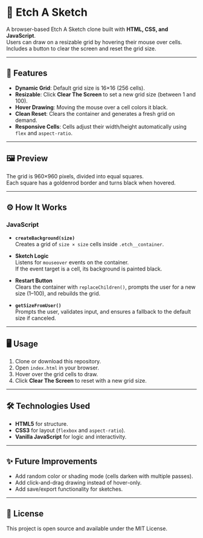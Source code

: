 # 🎨 Etch A Sketch

A browser-based Etch A Sketch clone built with **HTML, CSS, and JavaScript**.  
Users can draw on a resizable grid by hovering their mouse over cells.  
Includes a button to clear the screen and reset the grid size.

---

## 🚀 Features
- **Dynamic Grid**: Default grid size is 16×16 (256 cells).  
- **Resizable**: Click **Clear The Screen** to set a new grid size (between 1 and 100).  
- **Hover Drawing**: Moving the mouse over a cell colors it black.  
- **Clean Reset**: Clears the container and generates a fresh grid on demand.  
- **Responsive Cells**: Cells adjust their width/height automatically using `flex` and `aspect-ratio`.

---

## 🖼️ Preview
The grid is 960×960 pixels, divided into equal squares.  
Each square has a goldenrod border and turns black when hovered.

---

## ⚙️ How It Works
### JavaScript
- **`createBackground(size)`**  
  Creates a grid of `size × size` cells inside `.etch__container`.

- **Sketch Logic**  
  Listens for `mouseover` events on the container.  
  If the event target is a cell, its background is painted black.

- **Restart Button**  
  Clears the container with `replaceChildren()`, prompts the user for a new size (1–100), and rebuilds the grid.

- **`getSizeFromUser()`**  
  Prompts the user, validates input, and ensures a fallback to the default size if canceled.

---

## 🖥️ Usage
1. Clone or download this repository.
2. Open `index.html` in your browser.
3. Hover over the grid cells to draw.
4. Click **Clear The Screen** to reset with a new grid size.

---

## 🛠️ Technologies Used
- **HTML5** for structure.
- **CSS3** for layout (`flexbox` and `aspect-ratio`).
- **Vanilla JavaScript** for logic and interactivity.

---

## ✨ Future Improvements
- Add random color or shading mode (cells darken with multiple passes).  
- Add click-and-drag drawing instead of hover-only.  
- Add save/export functionality for sketches.

---

## 📜 License
This project is open source and available under the MIT License.
